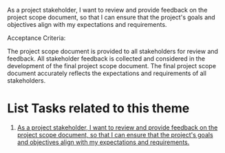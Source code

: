 As a project stakeholder, I want to review and provide feedback on the project scope document, so that I can ensure that the project's goals and objectives align with my expectations and requirements.

Acceptance Criteria:

The project scope document is provided to all stakeholders for review and feedback.
All stakeholder feedback is collected and considered in the development of the final project scope document.
The final project scope document accurately reflects the expectations and requirements of all stakeholders.

# List Tasks related to this theme
1. [As a project stakeholder, I want to review and provide feedback on the project scope document, so that I can ensure that the project's goals and objectives align with my expectations and requirements.](https://github.com/steveechan/mywebclass-agile-docs/blob/main/documentation/templates/theme/initiatives/epics/stories/tasks/task_template4.md)

